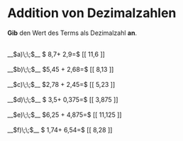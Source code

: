<!--
version:  0.0.1

language: de

@style
main > *:not(:last-child) {
  margin-bottom: 3rem;
}

input {
    text-align: center;
}

.flex-container {
    display: flex;
    flex-wrap: wrap;
    align-items: stretch;
    gap: 20px;
}

.flex-child {
    flex: 1;
    min-width: 350px;
    margin-right: 20px;
}

@media (max-width: 400px) {
    .flex-child {
        flex: 100%;
        margin-right: 0;
    }
}
@end

formula: \carry   \textcolor{red}{\scriptsize #1}
formula: \digit   \rlap{\carry{#1}}\phantom{#2}#2
formula: \permil  \text{‰}

import: https://raw.githubusercontent.com/LiaTemplates/Tikz-Jax/main/README.md

script: https://cdn.jsdelivr.net/gh/LiaTemplates/Tikz-Jax@main/dist/index.js


tags: Addition, Dezimalzahlen, sehr leicht, sehr niedrig, Angeben

comment: Addiere Dezimalzahlen im Kopf.

author: Martin Lommatzsch

-->




# Addition von Dezimalzahlen

**Gib** den Wert des Terms als Dezimalzahl **an**.

<section class="flex-container">

<div class="flex-child">
<br>
__$a)\;\;$__ $ 8,7+ 2,9=$ [[  11,6  ]]
<br>
</div> 
<div class="flex-child">
<br>
__$b)\;\;$__ $5,45 + 2,68=$ [[  8,13  ]]
<br>
</div> 
<div class="flex-child">
<br>
__$c)\;\;$__ $2,78 + 2,45=$ [[  5,23  ]]
<br>
</div> 
<div class="flex-child">
<br>
__$d)\;\;$__ $ 3,5+ 0,375=$ [[  3,875  ]]
<br>
</div> 
<div class="flex-child">
<br>
__$e)\;\;$__ $6,25 + 4,875=$ [[  11,125  ]]
<br>
</div> 
<div class="flex-child">
<br>
__$f)\;\;$__ $ 1,74+ 6,54=$ [[  8,28  ]]
<br>
</div> 
</section>
<br>
<br>
<br>
<br>

